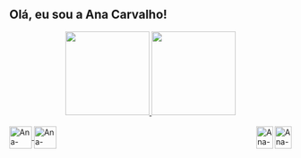 ## Olá, eu sou a Ana Carvalho! 
<div align="center">
  <a href="https://github.com/andpanic">
  <img height="150em" src="https://github-readme-stats.vercel.app/api?username=andpanic&show_icons=true&theme=tokyonight&include_all_commits=true&count_private=true"/>
  <img height="150em" src="https://github-readme-stats.vercel.app/api/top-langs/?username=andpanic&layout=compact&langs_count=7&theme=tokyonight"/>
</div>
  
<div style="display: inline_block"><br>
  
  <img align="right" alt="Ana-JS" height="40" width="30" src="https://cdn.jsdelivr.net/gh/devicons/devicon/icons/javascript/javascript-original.svg" />
  
  
 <img align="right" alt="Ana-TS" height="40" width="30" src="https://cdn.jsdelivr.net/gh/devicons/devicon/icons/typescript/typescript-original.svg" />
          

  <img align="center" alt="Ana-HTML" height="40" width="40" src="https://cdn.jsdelivr.net/gh/devicons/devicon/icons/html5/html5-original-wordmark.svg" />
          
  <img align="center" alt="Ana-CSS" height="40" width="40" src="https://cdn.jsdelivr.net/gh/devicons/devicon/icons/css3/css3-original-wordmark.svg" />
  
  


 
